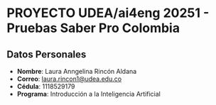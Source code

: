 # PROYECTO UDEA/ai4eng 20251 - Pruebas Saber Pro Colombia

## Datos Personales

- **Nombre**: Laura Anngelina Rincón Aldana
- **Correo**: laura.rincon1@udea.edu.co
- **Cédula**: 1118529179
- **Programa**: Introducción a la Inteligencia Artificial

